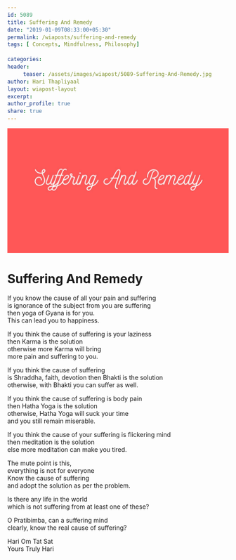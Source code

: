 ```yaml
--- 
id: 5089
title: Suffering And Remedy
date: "2019-01-09T08:33:00+05:30"
permalink: /wiaposts/suffering-and-remedy
tags: [ Concepts, Mindfulness, Philosophy]    

categories: 
header:
     teaser: /assets/images/wiapost/5089-Suffering-And-Remedy.jpg
author: Hari Thapliyaal 
layout: wiapost-layout
excerpt:  
author_profile: true 
share: true 
---
```


![Suffering And Remedy](/assets/images/wiapost/5089-Suffering-And-Remedy.jpg)     
    
# Suffering And Remedy
    
If you know the cause of all your pain and suffering     
is ignorance of the subject from you are suffering     
then yoga of Gyana is for you.     
This can lead you to happiness.    
    
If you think the cause of suffering is your laziness     
then Karma is the solution     
otherwise more Karma will bring     
more pain and suffering to you.    
    
If you think the cause of suffering     
is Shraddha, faith, devotion then Bhakti is the solution     
otherwise, with Bhakti you can suffer as well.    
    
If you think the cause of suffering is body pain     
then Hatha Yoga is the solution     
otherwise, Hatha Yoga will suck your time     
and you still remain miserable.    
    
If you think the cause of your suffering is flickering mind     
then meditation is the solution     
else more meditation can make you tired.    
    
The mute point is this,     
everything is not for everyone     
Know the cause of suffering     
and adopt the solution as per the problem.    
    
Is there any life in the world     
which is not suffering from at least one of these?    
    
O Pratibimba, can a suffering mind     
clearly, know the real cause of suffering?    
    
Hari Om Tat Sat     
Yours Truly Hari    
